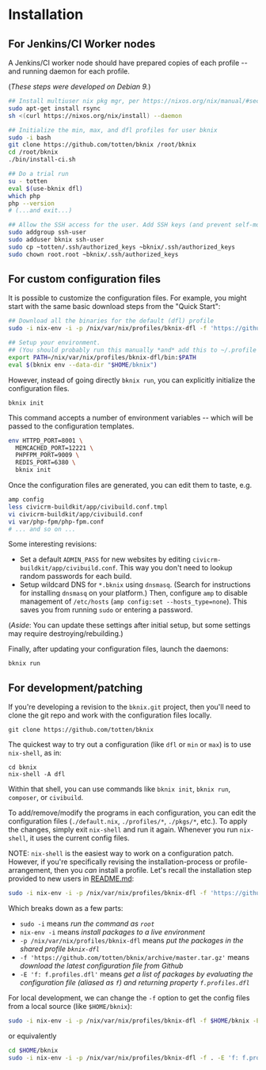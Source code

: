 # Installation

## For Jenkins/CI Worker nodes

A Jenkins/CI worker node should have prepared copies of each profile -- and
running daemon for each profile.

(*These steps were developed on Debian 9.*)

```bash
## Install multiuser nix pkg mgr, per https://nixos.org/nix/manual/#sect-multi-user-installation
sudo apt-get install rsync
sh <(curl https://nixos.org/nix/install) --daemon

## Initialize the min, max, and dfl profiles for user bknix
sudo -i bash
git clone https://github.com/totten/bknix /root/bknix
cd /root/bknix
./bin/install-ci.sh

## Do a trial run
su - totten
eval $(use-bknix dfl)
which php
php --version
# (...and exit...)

## Allow the SSH access for the user. Add SSH keys (and prevent self-modification).
sudo addgroup ssh-user
sudo adduser bknix ssh-user
sudo cp ~totten/.ssh/authorized_keys ~bknix/.ssh/authorized_keys
sudo chown root.root ~bknix/.ssh/authorized_keys
```

## For custom configuration files

It is possible to customize the configuration files. For example, you might
start with the same basic download steps from the "Quick Start":

```bash
## Download all the binaries for the default (dfl) profile
sudo -i nix-env -i -p /nix/var/nix/profiles/bknix-dfl -f 'https://github.com/totten/bknix/archive/master.tar.gz' -E 'f: f.profiles.dfl'

## Setup your environment.
## (You should probably run this manually *and* add this to ~/.profile or ~/.bashrc.)
export PATH=/nix/var/nix/profiles/bknix-dfl/bin:$PATH
eval $(bknix env --data-dir "$HOME/bknix")
```

However, instead of going directly `bknix run`, you can explicitly
initialize the configuration files.

```
bknix init
```

This command accepts a number of environment variables -- which will be
passed to the configuration templates.

```bash
env HTTPD_PORT=8001 \
  MEMCACHED_PORT=12221 \
  PHPFPM_PORT=9009 \
  REDIS_PORT=6380 \
  bknix init
```

Once the configuration files are generated, you can edit them to taste, e.g.

```bash
amp config
less civicrm-buildkit/app/civibuild.conf.tmpl
vi civicrm-buildkit/app/civibuild.conf
vi var/php-fpm/php-fpm.conf
# ... and so on ...
```

Some interesting revisions:

* Set a default `ADMIN_PASS` for new websites by editing `civicrm-buildkit/app/civibuild.conf`. This way you don't
  need to lookup random passwords for each build.
* Setup wildcard DNS for `*.bknix` using `dnsmasq`.  (Search for instructions for installing `dnsmasq` on your
  platform.) Then, configure `amp` to disable management of `/etc/hosts` (`amp config:set --hosts_type=none`).
  This saves you from running `sudo` or entering a password.
<!-- * Set the PHP timezone in `config/php.ini`. -->
<!-- * Create `etc/bashrc.local` with some CLI customizations -->

(*Aside*: You can update these settings after initial setup, but some settings may require destroying/rebuilding.)

Finally, after updating your configuration files, launch the daemons:

```
bknix run
```

## For development/patching

If you're developing a revision to the `bknix.git` project, then you'll need to clone the git repo and work with the
configuration files locally.

```
git clone https://github.com/totten/bknix
```

The quickest way to try out a configuration (like `dfl` or `min` or `max`) is to use `nix-shell`, as in:

```
cd bknix
nix-shell -A dfl
```

Within that shell, you can use commands like `bknix init`, `bknix run`, `composer`, or `civibuild`.

To add/remove/modify the programs in each configuration, you can edit the configuration files (`./default.nix`,
`./profiles/*`, `./pkgs/*`, etc.).  To apply the changes, simply exit `nix-shell` and run it again.  Whenever you run
`nix-shell`, it uses the current config files.

NOTE: `nix-shell` is the easiest way to work on a configuration patch.  However, if you're specifically revising the
installation-process or profile-arrangement, then you *can* install a profile.  Let's recall the installation step
provided to new users in [README.md](../README.md):

```bash
sudo -i nix-env -i -p /nix/var/nix/profiles/bknix-dfl -f 'https://github.com/totten/bknix/archive/master.tar.gz' -E 'f: f.profiles.dfl'
```

Which breaks down as a few parts:

* `sudo -i` means *run the command as `root`*
* `nix-env -i` means *install packages to a live environment*
* `-p /nix/var/nix/profiles/bknix-dfl` means *put the packages in the shared profile `bknix-dfl`*
* `-f 'https://github.com/totten/bknix/archive/master.tar.gz'` means *download the latest configuration file from Github*
* `-E 'f: f.profiles.dfl'` means *get a list of packages by evaluating the configuration file (aliased as `f`) and returning property `f.profiles.dfl`*

For local development, we can change the `-f` option to get the config files from a local source (like `$HOME/bknix`):

```bash
sudo -i nix-env -i -p /nix/var/nix/profiles/bknix-dfl -f $HOME/bknix -E 'f: f.profiles.dfl'
```

or equivalently

```bash
cd $HOME/bknix
sudo -i nix-env -i -p /nix/var/nix/profiles/bknix-dfl -f . -E 'f: f.profiles.dfl'
```
